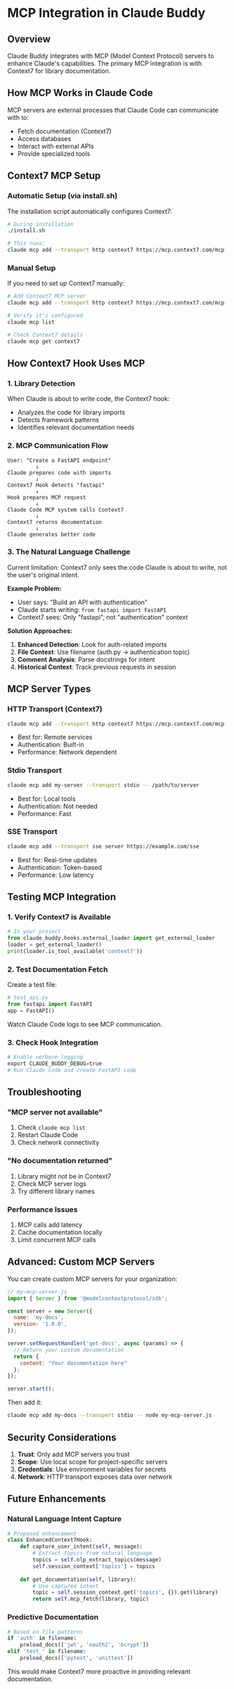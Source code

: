 # MCP Integration in Claude Buddy

## Overview

Claude Buddy integrates with MCP (Model Context Protocol) servers to enhance Claude's capabilities. The primary MCP integration is with Context7 for library documentation.

## How MCP Works in Claude Code

MCP servers are external processes that Claude Code can communicate with to:
- Fetch documentation (Context7)
- Access databases
- Interact with external APIs
- Provide specialized tools

## Context7 MCP Setup

### Automatic Setup (via install.sh)

The installation script automatically configures Context7:

```bash
# During installation
./install.sh

# This runs:
claude mcp add --transport http context7 https://mcp.context7.com/mcp
```

### Manual Setup

If you need to set up Context7 manually:

```bash
# Add Context7 MCP server
claude mcp add --transport http context7 https://mcp.context7.com/mcp

# Verify it's configured
claude mcp list

# Check Context7 details
claude mcp get context7
```

## How Context7 Hook Uses MCP

### 1. Library Detection
When Claude is about to write code, the Context7 hook:
- Analyzes the code for library imports
- Detects framework patterns
- Identifies relevant documentation needs

### 2. MCP Communication Flow

```
User: "Create a FastAPI endpoint"
         ↓
Claude prepares code with imports
         ↓
Context7 Hook detects "fastapi"
         ↓
Hook prepares MCP request
         ↓
Claude Code MCP system calls Context7
         ↓
Context7 returns documentation
         ↓
Claude generates better code
```

### 3. The Natural Language Challenge

Current limitation: Context7 only sees the code Claude is about to write, not the user's original intent.

**Example Problem:**
- User says: "Build an API with authentication"
- Claude starts writing: `from fastapi import FastAPI`
- Context7 sees: Only "fastapi", not "authentication" context

**Solution Approaches:**

1. **Enhanced Detection**: Look for auth-related imports
2. **File Context**: Use filename (auth.py → authentication topic)
3. **Comment Analysis**: Parse docstrings for intent
4. **Historical Context**: Track previous requests in session

## MCP Server Types

### HTTP Transport (Context7)
```bash
claude mcp add --transport http context7 https://mcp.context7.com/mcp
```
- Best for: Remote services
- Authentication: Built-in
- Performance: Network dependent

### Stdio Transport
```bash
claude mcp add my-server --transport stdio -- /path/to/server
```
- Best for: Local tools
- Authentication: Not needed
- Performance: Fast

### SSE Transport
```bash
claude mcp add --transport sse server https://example.com/sse
```
- Best for: Real-time updates
- Authentication: Token-based
- Performance: Low latency

## Testing MCP Integration

### 1. Verify Context7 is Available

```python
# In your project
from claude_buddy.hooks.external_loader import get_external_loader
loader = get_external_loader()
print(loader.is_tool_available('context7'))
```

### 2. Test Documentation Fetch

Create a test file:
```python
# test_api.py
from fastapi import FastAPI
app = FastAPI()
```

Watch Claude Code logs to see MCP communication.

### 3. Check Hook Integration

```python
# Enable verbose logging
export CLAUDE_BUDDY_DEBUG=true
# Run Claude Code and create FastAPI code
```

## Troubleshooting

### "MCP server not available"
1. Check `claude mcp list`
2. Restart Claude Code
3. Check network connectivity

### "No documentation returned"
1. Library might not be in Context7
2. Check MCP server logs
3. Try different library names

### Performance Issues
1. MCP calls add latency
2. Cache documentation locally
3. Limit concurrent MCP calls

## Advanced: Custom MCP Servers

You can create custom MCP servers for your organization:

```javascript
// my-mcp-server.js
import { Server } from '@modelcontextprotocol/sdk';

const server = new Server({
  name: 'my-docs',
  version: '1.0.0',
});

server.setRequestHandler('get-docs', async (params) => {
  // Return your custom documentation
  return {
    content: "Your documentation here"
  };
});

server.start();
```

Then add it:
```bash
claude mcp add my-docs --transport stdio -- node my-mcp-server.js
```

## Security Considerations

1. **Trust**: Only add MCP servers you trust
2. **Scope**: Use local scope for project-specific servers
3. **Credentials**: Use environment variables for secrets
4. **Network**: HTTP transport exposes data over network

## Future Enhancements

### Natural Language Intent Capture
```python
# Proposed enhancement
class EnhancedContext7Hook:
    def capture_user_intent(self, message):
        # Extract topics from natural language
        topics = self.nlp_extract_topics(message)
        self.session_context['topics'] = topics
        
    def get_documentation(self, library):
        # Use captured intent
        topic = self.session_context.get('topics', {}).get(library)
        return self.mcp_fetch(library, topic)
```

### Predictive Documentation
```python
# Based on file patterns
if 'auth' in filename:
    preload_docs(['jwt', 'oauth2', 'bcrypt'])
elif 'test_' in filename:
    preload_docs(['pytest', 'unittest'])
```

This would make Context7 more proactive in providing relevant documentation.